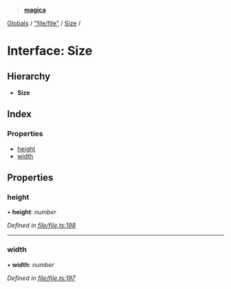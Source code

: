 > **[magica](../README.md)**

[Globals](../README.md) / ["file/file"](../modules/_file_file_.md) / [Size](_file_file_.size.md) /

# Interface: Size

## Hierarchy

* **Size**

## Index

### Properties

* [height](_file_file_.size.md#height)
* [width](_file_file_.size.md#width)

## Properties

###  height

• **height**: *number*

*Defined in [file/file.ts:198](https://github.com/cancerberoSgx/magica/blob/819ab9b/src/file/file.ts#L198)*

___

###  width

• **width**: *number*

*Defined in [file/file.ts:197](https://github.com/cancerberoSgx/magica/blob/819ab9b/src/file/file.ts#L197)*